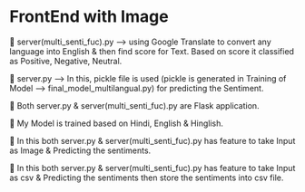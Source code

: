 # FrontEnd with Image


 server(multi_senti_fuc).py --> using Google Translate to convert any language into English & then find score for Text. Based on score it classified as Positive, Negative, Neutral.

	server.py --> In this, pickle file is used (pickle is generated in Training of Model --> final_model_multilangual.py) for predicting the Sentiment.

	Both server.py & server(multi_senti_fuc).py are Flask application.

 My Model is trained based on Hindi, English & Hinglish.

 In this both server.py & server(multi_senti_fuc).py has feature to take Input as Image & Predicting the sentiments.

 In this both server.py & server(multi_senti_fuc).py has feature to take Input as csv & Predicting the sentiments then store the sentiments into csv file.
